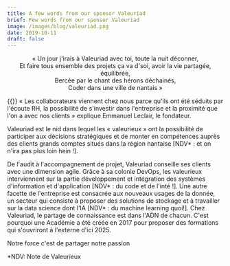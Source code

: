 ```yaml
---
title: A few words from our sponsor Valeuriad
brief: Few words from our sponsor Valeuriad
image: /images/blog/valeuriad.png
date: 2019-10-11
draft: false
---
```


<p style="text-align:center;">« Un jour j'irais à Valeuriad avec toi, toute la nuit déconner,<br>
Et faire tous ensemble des projets ça va d'soi, avoir la vie partagée, équilibrée,<br>
Bercée par le chant des hérons déchainés,<br>
Coder dans une ville de nantais »</p>

{{<centered-img src="http://www.valeuriad.fr/ext/devfest/devfest2019.jpg" alt="Valeuriad" width="350">}}
« Les collaborateurs viennent chez nous parce qu'ils ont été séduits par l'écoute RH, la
possibilité de s'investir dans l'entreprise et la proximité que l'on a avec nos clients » explique
Emmanuel Leclair, le fondateur.

Valeuriad est le nid dans lequel les « valeurieux » ont la possibilité de participer aux
décisions stratégiques et de monter en compétences auprès des clients grands comptes
situés dans la région nantaise [NDV* : et on n'ira pas plus loin hein !].

De l'audit à l'accompagnement de projet, Valeuriad conseille ses clients avec une dimension
agile. Grâce à sa colonie DevOps, les valeurieux interviennent sur la partie développement
et intégration des systèmes d'information et d'application [NDV* : du code et de l'inté !]. Une
autre facette de l'entreprise est consacrée aux nouveaux usages de la donnée, un secteur
qui consiste à proposer des solutions de stockage et à travailler sur la data science dont l'IA
[NDV* : du machine learning quoi!].
Chez Valeuriad, le partage de connaissance est dans l'ADN de chacun. C'est pourquoi une
Académie a été créée en 2017 pour proposer des formations qui s'ouvriront à l'externe d'ici
2025.

Notre force c'est de partager notre passion

*NDV: Note de Valeurieux